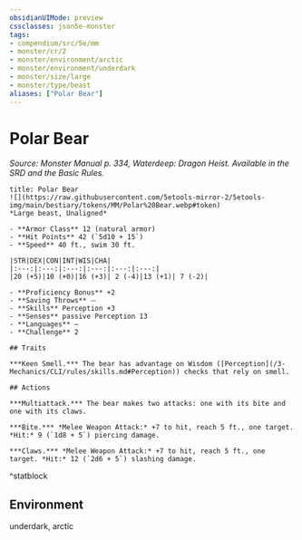 ```yaml
---
obsidianUIMode: preview
cssclasses: json5e-monster
tags:
- compendium/src/5e/mm
- monster/cr/2
- monster/environment/arctic
- monster/environment/underdark
- monster/size/large
- monster/type/beast
aliases: ["Polar Bear"]
---
```

# Polar Bear
*Source: Monster Manual p. 334, Waterdeep: Dragon Heist. Available in the SRD and the Basic Rules.*  


```ad-statblock
title: Polar Bear
![](https://raw.githubusercontent.com/5etools-mirror-2/5etools-img/main/bestiary/tokens/MM/Polar%20Bear.webp#token)
*Large beast, Unaligned*

- **Armor Class** 12 (natural armor)
- **Hit Points** 42 (`5d10 + 15`) 
- **Speed** 40 ft., swim 30 ft.

|STR|DEX|CON|INT|WIS|CHA|
|:---:|:---:|:---:|:---:|:---:|:---:|
|20 (+5)|10 (+0)|16 (+3)| 2 (-4)|13 (+1)| 7 (-2)|

- **Proficiency Bonus** +2
- **Saving Throws** ⏤
- **Skills** Perception +3
- **Senses** passive Perception 13
- **Languages** —
- **Challenge** 2

## Traits

***Keen Smell.*** The bear has advantage on Wisdom ([Perception](/3-Mechanics/CLI/rules/skills.md#Perception)) checks that rely on smell.

## Actions

***Multiattack.*** The bear makes two attacks: one with its bite and one with its claws.

***Bite.*** *Melee Weapon Attack:* +7 to hit, reach 5 ft., one target. *Hit:* 9 (`1d8 + 5`) piercing damage.

***Claws.*** *Melee Weapon Attack:* +7 to hit, reach 5 ft., one target. *Hit:* 12 (`2d6 + 5`) slashing damage.
```
^statblock

## Environment

underdark, arctic